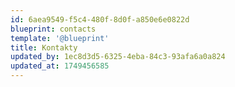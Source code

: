```yaml
---
id: 6aea9549-f5c4-480f-8d0f-a850e6e0822d
blueprint: contacts
template: '@blueprint'
title: Kontakty
updated_by: 1ec8d3d5-6325-4eba-84c3-93afa6a0a824
updated_at: 1749456585
---
```

